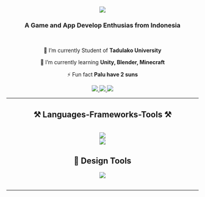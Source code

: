 

<h1 align="center">
    <img src="https://readme-typing-svg.herokuapp.com/?font=Righteous&size=35&center=true&vCenter=true&width=500&height=70&duration=4000&lines=Hi+There!+👋;+I'm+Muje!;" />
</h1>

<h3 align="center">A Game and App Develop Enthusias from Indonesia</h3>

<br/>
<div align="center">
 
 🔭 I’m currently Student of **Tadulako University**
 
 🌱 I’m currently learning **Unity, Blender, Minecraft**

⚡ Fun fact **Palu have 2 suns**

 </div>
 
<div align="center"> 
  <a href="mailto:ahmadmujahid343@gmail.com">
    <img src="https://img.shields.io/badge/Gmail-333333?style=for-the-badge&logo=gmail&logoColor=red" />
  </a>
  <a href="https://www.linkedin.com/in/amdmujahid/" target="_blank">
    <img src="https://img.shields.io/badge/LinkedIn-0077B5?style=for-the-badge&logo=linkedin&logoColor=white" target="_blank" />
  </a>
  <a href="-" target="_blank">
     <img src="https://img.shields.io/badge/Portfolio-FF5722?style=for-the-badge&logo=todoist&logoColor=white" target="_blank" /> <!-- sqlite, safari, google-chrome are other good icon options -->
  </a>
</div>

 <hr/>
 
<h2 align="center">⚒️ Languages-Frameworks-Tools ⚒️</h2>
<br/>
<div align="center">
    <img src="https://skillicons.dev/icons?i=react,html,css,vscode,github,figma,unity,unreal,godot,git" /><br>
    <img src="https://skillicons.dev/icons?i=python,javascript,typescript,flutter,firebase,c,cs,mysql" /><br>
</div>

<h2 align="center">📌 Design Tools </h2>

<div align="center">
    <img src="https://skillicons.dev/icons?i=figma,blender,ai,ae,pr" />
</div>

<br/>
<hr/>


